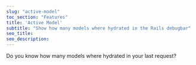 ```yaml
---
slug: "active-model"
toc_section: "Features"
title: 'Active Model'
subtitle: "Show how many models where hydrated in the Rails debugbar"
seo_title: 
seo_description: 
---
```


Do you know how many models where hydrated in your last request?
